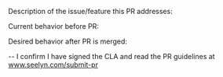 Description of the issue/feature this PR addresses:

Current behavior before PR:

Desired behavior after PR is merged:


--
I confirm I have signed the CLA and read the PR guidelines at www.seelyn.com/submit-pr
